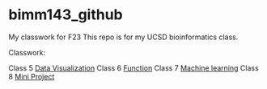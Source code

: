 # bimm143_github
My classwork for F23
This repo is for my UCSD bioinformatics class. 


Classwork:

Class 5 [Data Visualization](https://github.com/student558/bimm143_github/blob/main/class05/class05.pdf)
Class 6 [Function](https://github.com/student558/bimm143_github/blob/main/class07/class-06-Function-Assignment.pdf)
Class 7 [Machine learning](https://github.com/student558/bimm143_github/blob/main/class07/class07.pdf)
Class 8 [Mini Project](https://github.com/student558/bimm143_github/blob/main/class08/class08.pdf)
